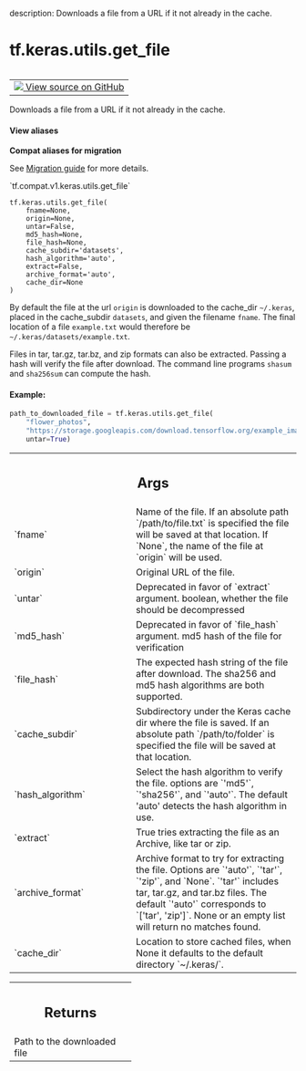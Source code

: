 description: Downloads a file from a URL if it not already in the cache.

<div itemscope itemtype="http://developers.google.com/ReferenceObject">
<meta itemprop="name" content="tf.keras.utils.get_file" />
<meta itemprop="path" content="Stable" />
</div>

# tf.keras.utils.get_file

<!-- Insert buttons and diff -->

<table class="tfo-notebook-buttons tfo-api nocontent" align="left">
<td>
  <a target="_blank" href="https://github.com/keras-team/keras/tree/v2.9.0/keras/utils/data_utils.py#L149-L310">
    <img src="https://www.tensorflow.org/images/GitHub-Mark-32px.png" />
    View source on GitHub
  </a>
</td>
</table>



Downloads a file from a URL if it not already in the cache.

<section class="expandable">
  <h4 class="showalways">View aliases</h4>
  <p>
<b>Compat aliases for migration</b>
<p>See
<a href="https://www.tensorflow.org/guide/migrate">Migration guide</a> for
more details.</p>
<p>`tf.compat.v1.keras.utils.get_file`</p>
</p>
</section>

<pre class="devsite-click-to-copy prettyprint lang-py tfo-signature-link">
<code>tf.keras.utils.get_file(
    fname=None,
    origin=None,
    untar=False,
    md5_hash=None,
    file_hash=None,
    cache_subdir=&#x27;datasets&#x27;,
    hash_algorithm=&#x27;auto&#x27;,
    extract=False,
    archive_format=&#x27;auto&#x27;,
    cache_dir=None
)
</code></pre>



<!-- Placeholder for "Used in" -->

By default the file at the url `origin` is downloaded to the
cache_dir `~/.keras`, placed in the cache_subdir `datasets`,
and given the filename `fname`. The final location of a file
`example.txt` would therefore be `~/.keras/datasets/example.txt`.

Files in tar, tar.gz, tar.bz, and zip formats can also be extracted.
Passing a hash will verify the file after download. The command line
programs `shasum` and `sha256sum` can compute the hash.

#### Example:



```python
path_to_downloaded_file = tf.keras.utils.get_file(
    "flower_photos",
    "https://storage.googleapis.com/download.tensorflow.org/example_images/flower_photos.tgz",
    untar=True)
```

<!-- Tabular view -->
 <table class="responsive fixed orange">
<colgroup><col width="214px"><col></colgroup>
<tr><th colspan="2"><h2 class="add-link">Args</h2></th></tr>

<tr>
<td>
`fname`
</td>
<td>
Name of the file. If an absolute path `/path/to/file.txt` is
specified the file will be saved at that location. If `None`, the
name of the file at `origin` will be used.
</td>
</tr><tr>
<td>
`origin`
</td>
<td>
Original URL of the file.
</td>
</tr><tr>
<td>
`untar`
</td>
<td>
Deprecated in favor of `extract` argument.
boolean, whether the file should be decompressed
</td>
</tr><tr>
<td>
`md5_hash`
</td>
<td>
Deprecated in favor of `file_hash` argument.
md5 hash of the file for verification
</td>
</tr><tr>
<td>
`file_hash`
</td>
<td>
The expected hash string of the file after download.
The sha256 and md5 hash algorithms are both supported.
</td>
</tr><tr>
<td>
`cache_subdir`
</td>
<td>
Subdirectory under the Keras cache dir where the file is
saved. If an absolute path `/path/to/folder` is
specified the file will be saved at that location.
</td>
</tr><tr>
<td>
`hash_algorithm`
</td>
<td>
Select the hash algorithm to verify the file.
options are `'md5'`, `'sha256'`, and `'auto'`.
The default 'auto' detects the hash algorithm in use.
</td>
</tr><tr>
<td>
`extract`
</td>
<td>
True tries extracting the file as an Archive, like tar or zip.
</td>
</tr><tr>
<td>
`archive_format`
</td>
<td>
Archive format to try for extracting the file.
Options are `'auto'`, `'tar'`, `'zip'`, and `None`.
`'tar'` includes tar, tar.gz, and tar.bz files.
The default `'auto'` corresponds to `['tar', 'zip']`.
None or an empty list will return no matches found.
</td>
</tr><tr>
<td>
`cache_dir`
</td>
<td>
Location to store cached files, when None it
defaults to the default directory `~/.keras/`.
</td>
</tr>
</table>



<!-- Tabular view -->
 <table class="responsive fixed orange">
<colgroup><col width="214px"><col></colgroup>
<tr><th colspan="2"><h2 class="add-link">Returns</h2></th></tr>
<tr class="alt">
<td colspan="2">
Path to the downloaded file
</td>
</tr>

</table>

